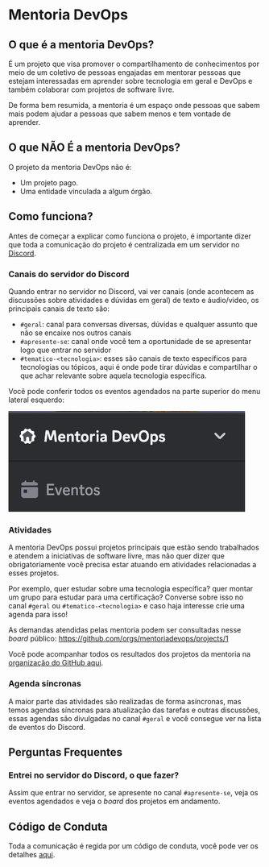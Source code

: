 # Mentoria DevOps

## O que é a mentoria DevOps?
É um projeto que visa promover o compartilhamento de conhecimentos por meio de um coletivo de pessoas engajadas em mentorar pessoas que estejam interessadas em aprender sobre tecnologia em geral e DevOps e também colaborar com projetos de software livre. 

De forma bem resumida, a mentoria é um espaço onde pessoas que sabem mais podem ajudar a pessoas que sabem menos e tem vontade de aprender.

## O que NÃO É a mentoria DevOps?
O projeto da mentoria DevOps não é:
* Um projeto pago.
* Uma entidade vinculada a algum órgão.

## Como funciona?

Antes de começar a explicar como funciona o projeto, é importante dizer que toda a comunicação do projeto é centralizada em um servidor no [Discord](https://discord.com/).

### Canais do servidor do Discord

Quando entrar no servidor no Discord, vai ver canais (onde acontecem as discussões sobre atividades e dúvidas em geral) de texto e áudio/video, os principais canais de texto são:
* `#geral`: canal para conversas diversas, dúvidas e qualquer assunto que não se encaixe nos outros canais
* `#apresente-se`: canal onde você tem a oportunidade de se apresentar logo que entrar no servidor
* `#tematico-<tecnologia>`: esses são canais de texto específicos para tecnologias ou tópicos, aqui é onde pode tirar dúvidas e compartilhar o que achar relevante sobre aquela tecnologia específica.

Você pode conferir todos os eventos agendados na parte superior do menu lateral esquerdo:

![events](images/eventos-mentoria.png)

### Atividades

A mentoria DevOps possui projetos principais que estão sendo trabalhados e atendem a iniciativas de software livre, mas não quer dizer que obrigatoriamente você precisa estar atuando em atividades relacionadas a esses projetos.

Por exemplo, quer estudar sobre uma tecnologia específica? quer montar um grupo para estudar para uma certificação? Converse sobre isso no canal `#geral` ou `#tematico-<tecnologia>` e caso haja interesse crie uma agenda para isso!

As demandas atendidas pelas mentoria podem ser consultadas nesse *board* público: https://github.com/orgs/mentoriadevops/projects/1

Você pode acompanhar todos os resultados dos projetos da mentoria na [organização do GitHub aqui](https://github.com/mentoriadevops).

### Agenda síncronas
A maior parte das atividades são realizadas de forma asíncronas, mas temos agendas síncronas para atualização das tarefas e outras discussões, essas agendas são divulgadas no canal `#geral` e você consegue ver na lista de eventos do Discord.

## Perguntas Frequentes
### Entrei no servidor do Discord, o que fazer?
Assim que entrar no servidor, se apresente no canal `#apresente-se`, veja os eventos agendados e veja o *board* dos projetos em andamento. 

## Código de Conduta
Toda a comunicação é regida por um código de conduta, você pode ver os detalhes [aqui](https://github.com/DadosAbertosDeFeira/guias/blob/main/CODIGO_DE_CONDUTA.md).